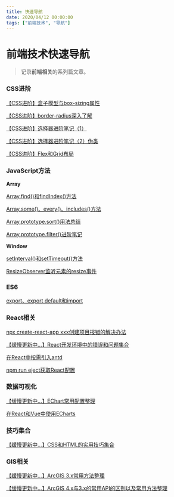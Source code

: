 ```yaml
---
title: 快速导航
date: 2020/04/12 00:00:00
tags: ["前端技术", "导航"]
---
```


# 前端技术快速导航

<ClientOnly>
  <display-bar :displayData="$frontmatter"></display-bar>
</ClientOnly>

> 记录**前端相关**的系列篇文章。

### CSS进阶

<a href="/blog/frontend/css&html/box-model-and-box-sizing.html" target="_blank">【CSS进阶】盒子模型与box-sizing属性</a>

<a href="/blog/frontend/css&html/css-border-radius.html" target="_blank">【CSS进阶】border-radius深入了解</a>

<a href="/blog/frontend/css&html/css-selector-1.html" target="_blank">【CSS进阶】选择器进阶笔记（1）</a>

<a href="/blog/frontend/css&html/css-selector-2.html" target="_blank">【CSS进阶】选择器进阶笔记（2）伪类</a>

<a href="/blog/frontend/css&html/flex-and-grid.html" target="_blank">【CSS进阶】Flex和Grid布局</a>

### JavaScript方法

**Array**

<a href="/blog/frontend/javascript/array-find-and-findindex.html" target="_blank">Array.find()和findIndex()方法</a>

<a href="/blog/frontend/javascript/array-some-and-every-and-includes.html" target="_blank">Array.some()、every()、includes()方法</a>

<a href="/blog/frontend/javascript/array-sort.html" target="_blank">Array.prototype.sort()用法总结</a>

<a href="/blog/frontend/javascript/array-filter.html" target="_blank">Array.prototype.filter()进阶笔记</a>

**Window**

<a href="/blog/frontend/javascript/setinterval-and-settimeout.html" target="_blank">setInterval()和setTimeout()方法</a>

<a href="/blog/frontend/javascript/element-resize-observer.html" target="_blank">ResizeObserver监听元素的resize事件</a>

### ES6

<a href="/blog/frontend/javascript/export-and-export-default.html" target="_blank">export、export default和import</a>

### React相关

<a href="/blog/frontend/react/react-install-error.html" target="_blank">npx create-react-app xxx创建项目报错的解决办法</a>

<a href="/blog/frontend/react/react-errors-summary.html" target="_blank">【缓慢更新中...】React开发环境中的错误和问题集合</a>

<a href="/blog/frontend/react/use-modularized-antd-in-react.html" target="_blank">在React中按需引入antd</a>

<a href="/blog/frontend/react/npm-run-eject.html" target="_blank">npm run eject获取React配置</a>

### 数据可视化

<a href="/blog/frontend/other/echart-basic-config.html" target="_blank">【缓慢更新中...】EChart常用配置整理</a>

<a href="/blog/frontend/other/use-echart-in-react-and-vue.html" target="_blank">在React和Vue中使用ECharts</a>

### 技巧集合

<a href="/blog/frontend/css&html/css-and-html-tips.html" target="_blank">【缓慢更新中...】CSS和HTML的实用技巧集合</a>

###  GIS相关

<a href="/blog/frontend/gis/arcgis-api-for-js.html" target="_blank">【缓慢更新中...】ArcGIS 3.x常用方法整理</a>

<a href="/blog/frontend/gis/arcgis-api-for-js-4x.html" target="_blank">【缓慢更新中...】ArcGIS 4.x与3.x的常用API的区别以及常用方法整理</a>


